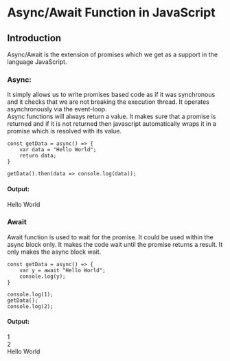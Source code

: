# Async/Await Function in JavaScript

## Introduction

Async/Await is the extension of promises which we get as a support in the language JavaScript.

### Async:

It simply allows us to write promises based code as if it was synchronous and it checks that we are not breaking the execution thread. It operates asynchronously via the event-loop. <br>
Async functions will always return a value. It makes sure that a promise is returned and if it is not returned then javascript automatically wraps it in a promise which is resolved with its value. <br>

```
const getData = async() => {
	var data = "Hello World";
	return data;
}

getData().then(data => console.log(data));
```

#### Output:

Hello World<br>

### Await

Await function is used to wait for the promise. It could be used within the async block only. It makes the code wait until the promise returns a result. It only makes the async block wait.<br>

```
const getData = async() => {
	var y = await "Hello World";
	console.log(y);
}

console.log(1);
getData();
console.log(2);

```

#### Output:

1<br>
2<br>
Hello World<br>
